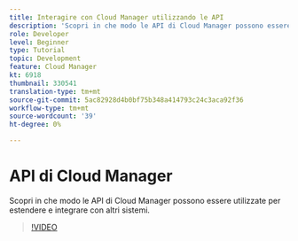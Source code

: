 ```yaml
---
title: Interagire con Cloud Manager utilizzando le API
description: 'Scopri in che modo le API di Cloud Manager possono essere utilizzate per estendere e integrare con altri sistemi.  '
role: Developer
level: Beginner
type: Tutorial
topic: Development
feature: Cloud Manager
kt: 6918
thumbnail: 330541
translation-type: tm+mt
source-git-commit: 5ac82928d4b0bf75b348a414793c24c3aca92f36
workflow-type: tm+mt
source-wordcount: '39'
ht-degree: 0%

---
```



# API di Cloud Manager

Scopri in che modo le API di Cloud Manager possono essere utilizzate per estendere e integrare con altri sistemi.

>[!VIDEO](https://video.tv.adobe.com/v/330541/?quality=12&learn=on)